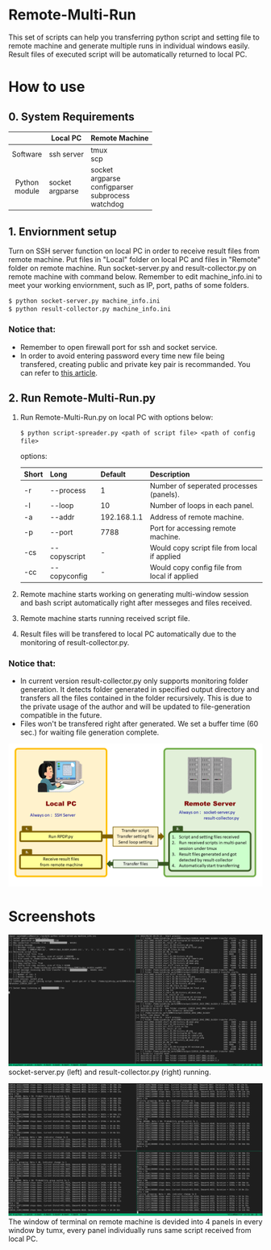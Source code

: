 # Remote-Multi-Run

This set of scripts can help you transferring python script and setting file to remote machine and generate multiple runs in individual windows easily. Result files of executed script will be automatically returned to local PC.

# How to use

## 0. System Requirements
|  | Local PC| Remote Machine |
| :-: | - | - |
| Software | ssh server | tmux<br/>scp |
| Python<br/>module | socket<br/>argparse | socket<br/>argparse<br/>configparser<br/>subprocess<br/>watchdog |

## 1. Enviornment setup
Turn on SSH server function on local PC in order to receive result files from remote machine. Put files in "Local" folder on local PC and files in "Remote" folder on remote machine. Run socket-server.py and result-collector.py on remote machine with command below. Remember to edit machine_info.ini to meet your working enviornment, such as IP, port, paths of some folders.

```
$ python socket-server.py machine_info.ini
$ python result-collector.py machine_info.ini
```

### Notice that:
- Remember to open firewall port for ssh and socket service.
- In order to avoid entering password every time new file being transfered, creating public and private key pair is recommanded. You can refer to [this article](https://alvinalexander.com/linux-unix/how-use-scp-without-password-backups-copy/).

## 2. Run Remote-Multi-Run.py

1. Run Remote-Multi-Run.py on local PC with options below:
    ```
    $ python script-spreader.py <path of script file> <path of config file>
    ```
    options:

    | Short | Long | Default | Description |
    | - | - | - | - |
    | -r | --process | 1 | Number of seperated processes (panels). |
    | -l | --loop | 10 | Number of loops in each panel. |
    | -a | --addr | 192.168.1.1 | Address of remote machine. |
    | -p | --port | 7788 | Port for accessing remote machine. |
    | -cs | --copyscript | - | Would copy script file from local if applied |
    | -cc | --copyconfig | - | Would copy config file from local if applied |
2. Remote machine starts working on generating multi-window session and bash script automatically right after messeges and files received.
3. Remote machine starts running received script file.
4. Result files will be transfered to local PC automatically due to the monitoring of result-collector.py.

### Notice that:
- In current version result-collector.py only supports monitoring folder generation. It detects folder generated in specified output directory and transfers all the files contained in the folder recursively. This is due to the private usage of the author and will be updated to file-generation compatible in the future.
- Files won't be transfered right after generated. We set a buffer time (60 sec.) for waiting file generation complete.

![workflow of Remote-Multi-Run](ss_img01.png)

# Screenshots

![Screenshot of 2-panel window in tmux](ss_img02.png)
socket-server.py (left) and result-collector.py (right) running.

![Screenshot of 4-panel window in tmux](ss_img03.png)
The window of terminal on remote machine is devided into 4 panels in every window by tumx, every panel individually runs same script received from local PC.
